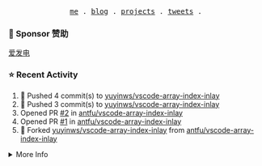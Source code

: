 <p align="center">
  <samp>
    <a href="https://yuy1n.io">me</a> .
    <a href="https://yuy1n.io/blog">blog</a> .
    <a href="https://yuy1n.io/projects">projects</a> .
    <a href="https://twitter.com/yuyinws">tweets</a> .
  </samp>
</p>

### 💖 Sponsor 赞助

[爱发电](https://afdian.com/a/yuyinws)

### ⭐️ Recent Activity
<!--RECENT_ACTIVITY:start-->
1. 💪 Pushed 4 commit(s) to [yuyinws/vscode-array-index-inlay](https://github.com/yuyinws/vscode-array-index-inlay)<br>
2. 💪 Pushed 3 commit(s) to [yuyinws/vscode-array-index-inlay](https://github.com/yuyinws/vscode-array-index-inlay)<br>
3. Opened PR [#2](https://github.com/antfu/vscode-array-index-inlay/pull/2) in [antfu/vscode-array-index-inlay](https://github.com/antfu/vscode-array-index-inlay)<br>
4. Opened PR [#1](https://github.com/antfu/vscode-array-index-inlay/pull/1) in [antfu/vscode-array-index-inlay](https://github.com/antfu/vscode-array-index-inlay)<br>
5. 🍴 Forked [yuyinws/vscode-array-index-inlay](https://github.com/yuyinws/vscode-array-index-inlay) from [antfu/vscode-array-index-inlay](https://github.com/antfu/vscode-array-index-inlay)<br>
<!--RECENT_ACTIVITY:end-->

<details>
  <summary>
  More Info
  </summary>

[![wakatime](https://wakatime.com/badge/user/51143705-a99d-4e70-b101-fd9e1cb44e71.svg)](https://wakatime.com/@51143705-a99d-4e70-b101-fd9e1cb44e71)

<img src="https://cdn.jsdelivr.net/gh/yuyinws/yuyinws/gitmand.svg" />
<br />
<img src="https://card.yuy1n.io/card/76561198340841543/dark,bg-game-1850570" />
<br />
<img src="https://cdn.jsdelivr.net/gh/yuyinws/yuyinws/github-metrics.svg" />
</details>
